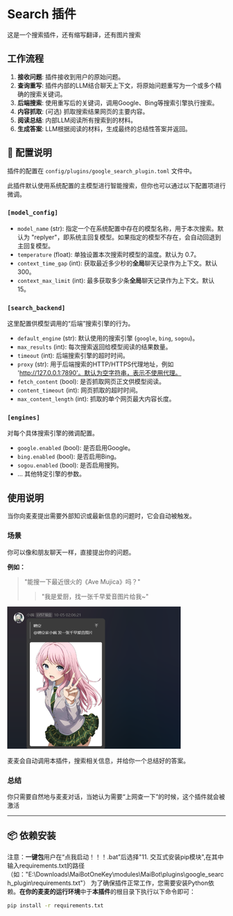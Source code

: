 # Search 插件

这是一个搜索插件，还有缩写翻译，还有图片搜索

## 工作流程

1.  **接收问题**: 插件接收到用户的原始问题。
2.  **查询重写**: 插件内部的LLM结合聊天上下文，将原始问题重写为一个或多个精确的搜索关键词。
3.  **后端搜索**: 使用重写后的关键词，调用Google、Bing等搜索引擎执行搜索。
4.  **内容抓取**: (可选) 抓取搜索结果网页的主要内容。
5.  **阅读总结**: 内部LLM阅读所有搜索到的材料。
6.  **生成答案**: LLM根据阅读的材料，生成最终的总结性答案并返回。

## 🔧 配置说明

插件的配置在 `config/plugins/google_search_plugin.toml` 文件中。

此插件默认使用系统配置的主模型进行智能搜索，但你也可以通过以下配置项进行微调。

### `[model_config]`
- `model_name` (str): 指定一个在系统配置中存在的模型名称，用于本次搜索。默认为 "replyer"，即系统主回复模型。如果指定的模型不存在，会自动回退到主回复模型。
- `temperature` (float): 单独设置本次搜索时模型的温度。默认为 0.7。
- `context_time_gap` (int): 获取最近多少秒的**全局**聊天记录作为上下文。默认 300。
- `context_max_limit` (int): 最多获取多少条**全局**聊天记录作为上下文。默认 15。

### `[search_backend]`
这里配置供模型调用的“后端”搜索引擎的行为。

- `default_engine` (str): 默认使用的搜索引擎 (`google`, `bing`, `sogou`)。
- `max_results` (int): 每次搜索返回给模型阅读的结果数量。
- `timeout` (int): 后端搜索引擎的超时时间。
- `proxy` (str): 用于后端搜索的HTTP/HTTPS代理地址，例如 'http://127.0.0.1:7890'。默认为空字符串，表示不使用代理。
- `fetch_content` (bool): 是否抓取网页正文供模型阅读。
- `content_timeout` (int): 网页抓取的超时时间。
- `max_content_length` (int): 抓取的单个网页最大内容长度。

### `[engines]`
对每个具体搜索引擎的微调配置。

- `google.enabled` (bool): 是否启用Google。
- `bing.enabled` (bool): 是否启用Bing。
- `sogou.enabled` (bool): 是否启用搜狗。
- ... 其他特定引擎的参数。

## 使用说明

当你向麦麦提出需要外部知识或最新信息的问题时，它会自动被触发。

### 场景

你可以像和朋友聊天一样，直接提出你的问题。

**例如：**
> "能搜一下最近很火的《Ave Mujica》吗？"
> > "我是爱厨，找一张千早爱音图片给我~"
<img src="0d116086-0df6-4694-97d3-28d521184223.png" alt="千早爱音示例" width="400">


麦麦会自动调用本插件，搜索相关信息，并给你一个总结好的答案。

### 总结
你只需要自然地与麦麦对话，当她认为需要“上网查一下”的时候，这个插件就会被激活


---

## 📦 依赖安装

注意：**一键包**用户在“点我启动！！！.bat”后选择"11. 交互式安装pip模块",在其中输入requirements.txt的路径（如："E:\Downloads\MaiBotOneKey\modules\MaiBot\plugins\google_search_plugin\requirements.txt"）
为了确保插件正常工作，您需要安装Python依赖。**在你的麦麦的运行环境**中于**本插件**的根目录下执行以下命令即可：

```bash
pip install -r requirements.txt

```





